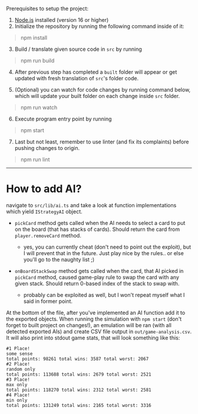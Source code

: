 Prerequisites to setup the project: 
1. [Node.js](https://nodejs.org/en/download/) installed (version 16 or higher) 
2. Initialize the repository by running the following command inside of it:

> npm install

3. Build / translate given source code in `src` by running 
> npm run build

4. After previous step has completed a `built` folder will appear or get updated with fresh translation of `src`'s folder code.

5. (Optional) you can watch for code changes by running command below, which will update your built folder on each change inside `src` folder.

>npm run watch 


6. Execute program entry point by running 

> npm start

7. Last but not least, remember to use linter (and fix its complaints) before pushing changes to origin. 

> npm run lint 

---

# How to add AI?

navigate to `src/lib/ai.ts` and take a look at function implementations which yield `IStrategyAI` object.

- `pickCard` method gets called when the AI needs to select a card to put on the board (that has stacks of cards). Should return the card from `player.removeCard` method.
    -  yes, you can currently cheat (don't need to point out the exploit), but I will prevent that in the future. Just play nice by the rules.. or else you'll go to the naughty list ;)

- `onBoardStackSwap` method gets called when the card, that AI picked in `pickCard` method, caused game-play rule to swap the card with any given stack. Should return 0-based index of the stack to swap with.
    - probably can be exploited as well, but I won't repeat myself what I said in former point.

At the bottom of the file, after you've implemented an AI function add it to the exported objects. When running the simulation with `npm start` (don't forget to built project on changes!), an emulation will be ran (with all detected exported AIs) and create CSV file output in `out/game-analysis.csv`. It will also print into stdout game stats, that will look something like this:

```
#1 Place!
some sense
total points: 98261 total wins: 3587 total worst: 2067
#2 Place!
random only
total points: 113688 total wins: 2679 total worst: 2521
#3 Place!
max only
total points: 118270 total wins: 2312 total worst: 2581
#4 Place!
min only
total points: 131249 total wins: 2165 total worst: 3316
```